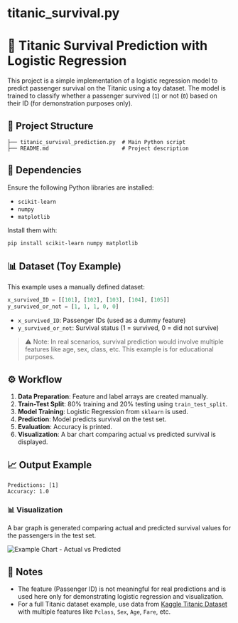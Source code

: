 # titanic_survival.py
# 🚢 Titanic Survival Prediction with Logistic Regression

This project is a simple implementation of a logistic regression model to predict passenger survival on the Titanic using a toy dataset. The model is trained to classify whether a passenger survived (`1`) or not (`0`) based on their ID (for demonstration purposes only).

## 📁 Project Structure

```
├── titanic_survival_prediction.py  # Main Python script
├── README.md                       # Project description
```

## 🧪 Dependencies

Ensure the following Python libraries are installed:

* `scikit-learn`
* `numpy`
* `matplotlib`

Install them with:

```bash
pip install scikit-learn numpy matplotlib
```

## 📊 Dataset (Toy Example)

This example uses a manually defined dataset:

```python
x_survived_ID = [[101], [102], [103], [104], [105]]
y_survived_or_not = [1, 1, 1, 0, 0]
```

* `x_survived_ID`: Passenger IDs (used as a dummy feature)
* `y_survived_or_not`: Survival status (1 = survived, 0 = did not survive)

> ⚠️ Note: In real scenarios, survival prediction would involve multiple features like age, sex, class, etc. This example is for educational purposes.

## ⚙️ Workflow

1. **Data Preparation**: Feature and label arrays are created manually.
2. **Train-Test Split**: 80% training and 20% testing using `train_test_split`.
3. **Model Training**: Logistic Regression from `sklearn` is used.
4. **Prediction**: Model predicts survival on the test set.
5. **Evaluation**: Accuracy is printed.
6. **Visualization**: A bar chart comparing actual vs predicted survival is displayed.

## 📈 Output Example

```
Predictions: [1]
Accuracy: 1.0
```

### 📊 Visualization

A bar graph is generated comparing actual and predicted survival values for the passengers in the test set.

![Example Chart - Actual vs Predicted](#)

## 📌 Notes

* The feature (Passenger ID) is not meaningful for real predictions and is used here only for demonstrating logistic regression and visualization.
* For a full Titanic dataset example, use data from [Kaggle Titanic Dataset](https://www.kaggle.com/c/titanic/data) with multiple features like `Pclass`, `Sex`, `Age`, `Fare`, etc.
